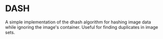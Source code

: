 # DASH
A simple implementation of the dhash algorithm for hashing image data while ignoring the image's container.
Useful for finding duplicates in image sets.
